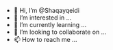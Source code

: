 - 👋 Hi, I’m @Shaqayqeidi
- 👀 I’m interested in ...
- 🌱 I’m currently learning ...
- 💞️ I’m looking to collaborate on ...
- 📫 How to reach me ...

<!---
Shaqayqeidi/Shaqayqeidi is a ✨ special ✨ repository because its `README.md` (this file) appears on your GitHub profile.
You can click the Preview link to take a look at your changes.
--->
